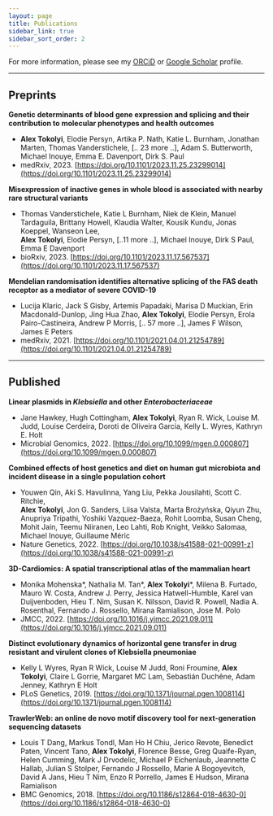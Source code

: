 ```yaml
---
layout: page
title: Publications
sidebar_link: true
sidebar_sort_order: 2
---
```


For more information, please see my [ORCiD](https://orcid.org/0000-0003-4222-7484) or [Google Scholar](https://scholar.google.com/citations?user=RzTIqa4AAAAJ) profile.

------

## Preprints

**Genetic determinants of blood gene expression and splicing and their contribution to molecular phenotypes and health outcomes**

- **Alex Tokolyi**, Elodie Persyn, Artika P. Nath, Katie L. Burnham, Jonathan Marten, Thomas Vanderstichele, [.. 23 more ..], Adam S. Butterworth, Michael Inouye, Emma E. Davenport, Dirk S. Paul
- medRxiv, 2023. [https://doi.org/10.1101/2023.11.25.23299014](https://doi.org/10.1101/2023.11.25.23299014)

**Misexpression of inactive genes in whole blood is associated with nearby rare structural variants**

- Thomas Vanderstichele, Katie L Burnham, Niek de Klein, Manuel Tardaguila, Brittany Howell, Klaudia Walter, Kousik Kundu, Jonas Koeppel, Wanseon Lee, <br>**Alex Tokolyi**, Elodie Persyn, [..11 more ..], Michael Inouye, Dirk S Paul, Emma E Davenport
- bioRxiv, 2023. [https://doi.org/10.1101/2023.11.17.567537](https://doi.org/10.1101/2023.11.17.567537)

**Mendelian randomisation identifies alternative splicing of the FAS death receptor as a mediator of severe COVID-19**

- Lucija Klaric, Jack S Gisby, Artemis Papadaki, Marisa D Muckian, Erin Macdonald-Dunlop, Jing Hua Zhao, **Alex Tokolyi**, Elodie Persyn, Erola Pairo-Castineira, Andrew P Morris, [.. 57 more ..], James F Wilson, James E Peters
- medRxiv, 2021. [https://doi.org/10.1101/2021.04.01.21254789](https://doi.org/10.1101/2021.04.01.21254789)

------

## Published

**Linear plasmids in *Klebsiella* and other *Enterobacteriaceae***

- Jane Hawkey, Hugh Cottingham, **Alex Tokolyi**, Ryan R. Wick, Louise M. Judd, Louise Cerdeira, Doroti de Oliveira Garcia, Kelly L. Wyres, Kathryn E. Holt
- Microbial Genomics, 2022. [https://doi.org/10.1099/mgen.0.000807](https://doi.org/10.1099/mgen.0.000807)

**Combined effects of host genetics and diet on human gut microbiota and incident disease in a single population cohort**

- Youwen Qin, Aki S. Havulinna, Yang Liu, Pekka Jousilahti, Scott C. Ritchie, 
  <br>**Alex Tokolyi**, Jon G. Sanders, Liisa Valsta, Marta Brożyńska, Qiyun Zhu, Anupriya Tripathi, Yoshiki Vazquez-Baeza, Rohit Loomba, Susan Cheng, Mohit Jain, Teemu Niiranen, Leo Lahti, Rob Knight, Veikko Salomaa, Michael Inouye, Guillaume Méric
- Nature Genetics, 2022. [https://doi.org/10.1038/s41588-021-00991-z](https://doi.org/10.1038/s41588-021-00991-z)

**3D-Cardiomics: A spatial transcriptional atlas of the mammalian heart**

- Monika Mohenska\*, Nathalia M. Tan\*, **Alex Tokolyi**\*, Milena B. Furtado, Mauro W. Costa, Andrew J. Perry, Jessica Hatwell-Humble, Karel van Duijvenboden, Hieu T. Nim, Susan K. Nilsson, David R. Powell, Nadia A. Rosenthal, Fernando J. Rossello, Mirana Ramialison, Jose M. Polo
- JMCC, 2022. [https://doi.org/10.1016/j.yjmcc.2021.09.011](https://doi.org/10.1016/j.yjmcc.2021.09.011)

**Distinct evolutionary dynamics of horizontal gene transfer in drug resistant and virulent clones of Klebsiella pneumoniae**

- Kelly L Wyres, Ryan R Wick, Louise M Judd, Roni Froumine, **Alex Tokolyi**,  Claire L Gorrie, Margaret MC Lam, Sebastián Duchêne, Adam Jenney,  Kathryn E Holt
- PLoS Genetics, 2019. [https://doi.org/10.1371/journal.pgen.1008114](https://doi.org/10.1371/journal.pgen.1008114)

**TrawlerWeb: an online de novo motif discovery tool for next-generation sequencing datasets**

- Louis T Dang, Markus Tondl, Man Ho H Chiu, Jerico Revote, Benedict  Paten, Vincent Tano, **Alex Tokolyi**, Florence Besse, Greg Quaife-Ryan,  Helen Cumming, Mark J Drvodelic, Michael P Eichenlaub, Jeannette C  Hallab, Julian S Stolper, Fernando J Rossello, Marie A Bogoyevitch,  David A Jans, Hieu T Nim, Enzo R Porrello, James E Hudson, Mirana  Ramialison
- BMC Genomics, 2018. [https://doi.org/10.1186/s12864-018-4630-0](https://doi.org/10.1186/s12864-018-4630-0)

